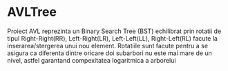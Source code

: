 # AVLTree

Proiect AVL reprezinta un Binary Search Tree (BST) echilibrat prin rotatii de tipul Right-Right(RR), Left-Right(LR), Left-Left(LL),
Right-Left(RL) facute la inserarea/stergerea unui nou element.
Rotatiile sunt facute pentru a se asigura ca diferenta dintre oricare doi subarbori nu este mai mare de un nivel, astfel garantand compexitatea logaritmica a arborelui
